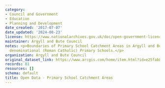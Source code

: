 ```yaml
---
category:
- Council and Government
- Education
- Planning and Development
date_created: '2017-07-07'
date_updated: '2024-08-23'
license: https://www.nationalarchives.gov.uk/doc/open-government-licence/version/3/
maintainer: Argyll and Bute Council
notes: <p>Boundaries of Primary School Catchment Areas in Argyll and Bute, including
  denominational (Roman Catholic) Primary Schools.</p>
organization: Argyll and Bute Council
original_dataset_link: https://www.arcgis.com/home/item.html?id=e25fab81a2c045ca85cccf6cdee98b0f
records: 81
resources: []
schema: default
title: Open Data - Primary School Catchment Areas
---
```

